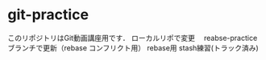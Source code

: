 ﻿# git-practice
このリポジトリはGit動画講座用です．
ローカルリポで変更　
reabse-practiceブランチで更新（rebase コンフリクト用）
rebase用
stash練習(トラック済み)

